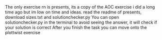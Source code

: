 The only exercise rn is presents, its a copy of the AOC exercise i did a long time ago but im low on time and ideas.
read the readme of presents, download sizes.txt and solutionchecker.py
You can open solutionchecker.py in the terminal to avoid seeing the answer,
it will check if your solution is correct
After you finish the task you can move onto the plottwist exercise